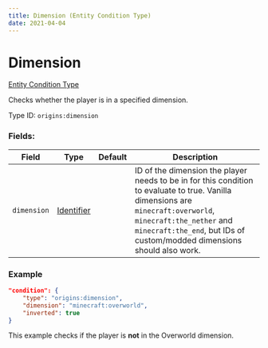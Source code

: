 ```yaml
---
title: Dimension (Entity Condition Type)
date: 2021-04-04
---
```


# Dimension

[Entity Condition Type](../entity_condition_types.md)

Checks whether the player is in a specified dimension.

Type ID: `origins:dimension`

### Fields:

Field  | Type | Default | Description
-------|------|---------|-------------
`dimension` | [Identifier](../data_types/identifier.md) | |  ID of the dimension the player needs to be in for this condition to evaluate to true. Vanilla dimensions are `minecraft:overworld`, `minecraft:the_nether` and `minecraft:the_end`, but IDs of custom/modded dimensions should also work.

### Example
```json
"condition": {
    "type": "origins:dimension",
    "dimension": "minecraft:overworld",
    "inverted": true
}
```
This example checks if the player is **not** in the Overworld dimension.